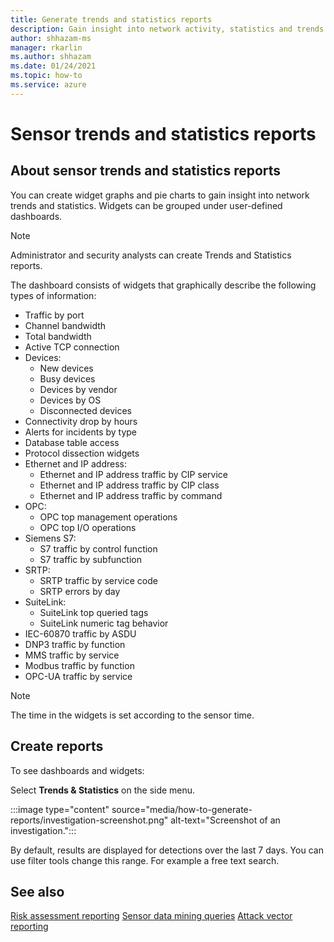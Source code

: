 ```yaml
---
title: Generate trends and statistics reports
description: Gain insight into network activity, statistics and trends by using Defender for IoT Trends and Statistics widgets.
author: shhazam-ms
manager: rkarlin
ms.author: shhazam
ms.date: 01/24/2021
ms.topic: how-to
ms.service: azure
---
```


# Sensor trends and statistics reports

## About sensor trends and statistics reports

You can create widget graphs and pie charts to gain insight into network trends and statistics. Widgets can be grouped under user-defined dashboards.

> [!NOTE]
> Administrator and security analysts can create Trends and Statistics reports.

The dashboard consists of widgets that graphically describe the following types of information:

- Traffic by port
- Channel bandwidth
- Total bandwidth
- Active TCP connection
- Devices:
  - New devices
  - Busy devices
  - Devices by vendor
  - Devices by OS
  - Disconnected devices
- Connectivity drop by hours
- Alerts for incidents by type
- Database table access
- Protocol dissection widgets
- Ethernet and IP address:
  - Ethernet and IP address traffic by CIP service
  - Ethernet and IP address traffic by CIP class
  - Ethernet and IP address traffic by command
- OPC:
  - OPC top management operations
  - OPC top I/O operations
- Siemens S7:
  - S7 traffic by control function
  - S7 traffic by subfunction
- SRTP:
  - SRTP traffic by service code
  - SRTP errors by day
- SuiteLink:
  - SuiteLink top queried tags
  - SuiteLink numeric tag behavior
- IEC-60870 traffic by ASDU
- DNP3 traffic by function
- MMS traffic by service
- Modbus traffic by function
- OPC-UA traffic by service

> [!NOTE]
>  The time in the widgets is set according to the sensor time.

## Create reports

To see dashboards and widgets:

Select **Trends & Statistics** on the side menu.

:::image type="content" source="media/how-to-generate-reports/investigation-screenshot.png" alt-text="Screenshot of an investigation.":::

By default, results are displayed for detections over the last 7 days. You can use filter tools change this range. For example a free text search.

## See also

[Risk assessment reporting](how-to-create-risk-assessment-reports.md)
[Sensor data mining queries](how-to-create-data-mining-queries.md)
[Attack vector reporting](how-to-create-attack-vector-reports.md)